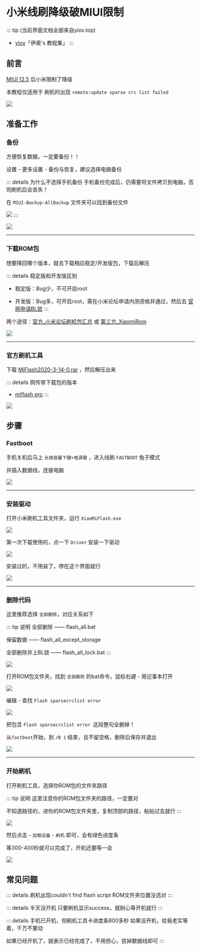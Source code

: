 
# 小米线刷降级破MIUI限制


::: tip (当前界面文档全部来自yiov.top) 
* [yiov](https://yiov.top/)「伊奥's 教程集」
:::



## 前言


[MIUI 12.5](https://miui12.home.miui.com/) 后小米限制了降级

本教程仅适用于 刷机时出现 `remote:update sparse crc list failed`

![](/miui/miui-01.png)



## 准备工作



### 备份


方便恢复数据，一定要备份！！

设置 - 更多设置 - 备份与恢复，建议选择电脑备份

::: details 为什么不选择手机备份
手机备份完成后，仍需要将文件拷贝到电脑，否则刷机后会丢失！

在 `MIUI-Backup-AllBackup` 文件夹可以找到备份文件

![](/miui/miui-03.png)
:::

![](/miui/miui-02.png)








---

### 下载ROM包



想要降回哪个版本，就去下载相应稳定/开发版包，下载后解压

::: details 稳定版和开发版区别

* 稳定版：Bug少，不可开启root

* 开发版：Bug多，可开启root，需在小米论坛申请内测资格并通过，然后去 [官网申请BL锁](http://www.miui.com/unlock/index.html)
:::

两个途径：[官方_小米论坛刷机包汇总](https://web.vip.miui.com/page/info/mio/mio/detail?postId=37093637) 或 [第三方_XiaomiRom](https://xiaomirom.com/)

![](/miui/miui-04.png)



---





### 官方刷机工具


下载 [MiFlash2020-3-14-0.rar](https://cdn.alsgp0.fds.api.mi-img.com/micomm/MiFlash2020-3-14-0.rar) ，然后解压出来

::: details 网传带下载包的版本
* [miflash pro](https://dzp.lanzouy.com/ij7Wk0g7755g)
:::

![](/miui/miui-05.png)





## 步骤


### Fastboot

手机关机后马上 `长按音量下键+电源键` ，进入线刷 `FASTBOOT` 兔子模式

并插入数据线，连接电脑

![](/miui/miui-06.png)


---

### 安装驱动

打开小米刷机工具文件夹，运行 `XiaoMiFlash.exe`

![](/miui/miui-07.png)


第一次下载使用的，点一下 `Driver` 安装一下驱动

![](/miui/miui-08.png)

安装过的，不用装了，停在这个界面就行

![](/miui/miui-09.png)



---

### 删除代码

这里推荐选择 `全部删除`，对应关系如下

::: tip 说明
全部删除 —— flash_all.bat

保留数据 —— flash_all_except_storage

全部删除并上BL锁 —— flash_all_lock.bat
:::


![](/miui/miui-10.png)


打开ROM包文件夹，找到 `全部删除` 的bat命令，鼠标右键 - 用记事本打开

![](/miui/miui-11.png)


编辑 - 查找 `Flash sparsecrclist error`

![](/miui/miui-12.png)


把包含 `Flash sparsecrclist error `这段整句全删掉！

从`fastboot`开始，到 `/B 1` 结束，且不留空格，删除后保存并退出

![](/miui/miui-13.png)


---

### 开始刷机

打开刷机工具，选择你ROM包的文件夹路径

::: tip 说明
这里注意你的ROM包文件夹的路径，一定要对

不知道路径的，进你的ROM包文件夹里，复制顶部的路径，粘贴过去就行
:::

![](/miui/miui-14.png)




然后点击 - `加载设备` - `刷机` 即可，会有绿色进度条

等300-400秒就可以完成了，开机还要等一会


![](/miui/miui-15.png)




## 常见问题



::: details 刷机出现couldn't find flash script
ROM文件夹位置没选对
:::


::: details 半天没开机
只要刷机显示success，就耐心等开机就行
:::


::: details 手机已开机，但刷机工具卡进度条800多秒
如果没开机，给我老实等着，千万不要动

如果已经开机了，就表示已经完成了，不用担心，拔掉数据线即可
:::

